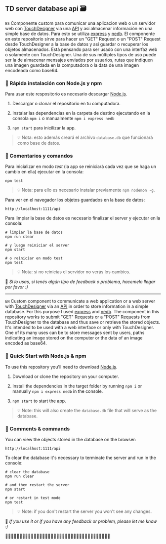 ﻿## TD server database api 🗃

`ES`
Componente custom para comunicar una aplicacion web o un servidor web con [TouchDesigner](https://derivative.ca/download) via una [API](https://developer.mozilla.org/es/docs/Glossary/API) y así almacenar información en una simple base de datos. Para esto se utiliza [express](https://expressjs.com/es/) y [nedb](https://www.npmjs.com/package/nedb).
El componente en este repositorio sirve para hacer un "GET" Request o un "POST" Request desde TouchDesigner a la base de datos y así guardar o recuperar los objetos almacenados. Está pensando para ser usado con una interfaz web o solamente con TouchDesigner. Una de sus múltiples tipos de uso puede ser la de almacenar mensajes enviados por usuarios, rutas que indiquen una imagen guardada en la computadora o la data de una imagen encodeada como base64.

### 🚩 Rápida instalación con Node.js y npm

Para usar este respositorio es necesario descargar [Node.js](https://nodejs.org/es/).

1. Descargar o clonar el repositorio en tu computadora.

2. Instalar las dependencias en la carpeta de destino ejecutando en la consola `npm i` o manualmente `npm i express nedb`

3. `npm start` para inicilizar la app.
> 💡 Nota: esto además creará el archivo `database.db` que funcionará como base de datos.

### 🚏 Comentarios y comandos

Para inicializar en modo *test* (la app se reiniciará cada vez que se haga un cambio en ella) ejecutar en la consola:

```
npm test
```
> 💡 Nota: para ello es necesario instalar previamente `npm nodemon -g`.

Para ver en el navegador los objetos guardados en la base de datos:

```
http://localhost:1111/api
```

Para limpiar la base de datos es necesario finalizar el server y ejecutar en la consola:
```
# limpiar la base de datos
npm run clear

# y luego reiniciar el server
npm start

# o reiniciar en modo test
npm test
```
> 💡 Nota: si no reinicias el servidor no verás los cambios.


👋 *Si lo usas, si tenés algún tipo de feedback o problema, hacemelo llegar por favor :)*

---


`EN`
Custom component to communicate a web application or a web server with [TouchDesigner](https://derivative.ca/download) via an [API](https://developer.mozilla.org/es/docs/Glossary/API) in order to store information in a simple database. For this purpose I used [express](https://expressjs.com/es/) and [nedb](https://www.npmjs.com/package/nedb).
The component in this repository works to submit "GET" Requests or a "POST" Requests from TouchDesigner to the database and thus save or retrieve the stored objects. It's intended to be used with a web interface or only with TouchDesigner. One of its many uses can be to store messages sent by users, paths indicating an image stored on the computer or the data of an image encoded as base64.

### 🚩 Quick Start with Node.js & npm

To use this repository you'll need to download [Node.js](https://nodejs.org/es/).

1. Download or clone the repository on your computer.

2. Install the dependencies in the target folder by running `npm i` or manually `npm i express nedb` in the console.

3. `npm start` to start the app.
> 💡 Note: this will also create the `database.db` file that will serve as the database.

### 🚏 Comments & commands

You can view the objects stored in the database on the browser:

```
http://localhost:1111/api
```

To clear the database it's necessary to terminate the server and run in the console:
```
# clear the database
npm run clear

# and then restart the server
npm start

# or restart in test mode
npm test
```
> 💡 Note: if you don't restart the server you won't see any changes.

👋 *If you use it or if you have any feedback or problem, please let me know :)*


🔗🔗🔗🔗🔗🔗🔗🔗🔗🔗🔗🔗🔗🔗🔗🔗🔗🔗🔗🔗🔗🔗🔗🔗🔗🔗🔗🔗🔗🔗🔗🔗🔗🔗🔗🔗🔗
